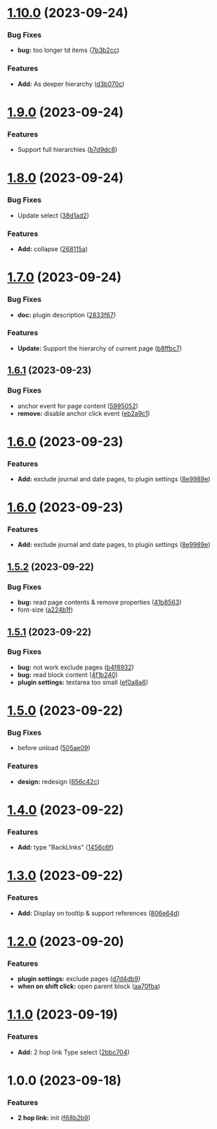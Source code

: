 # [1.10.0](https://github.com/YU000jp/logseq-plugin-two-hop-link/compare/v1.9.0...v1.10.0) (2023-09-24)


### Bug Fixes

* **bug:** too longer td items ([7b3b2cc](https://github.com/YU000jp/logseq-plugin-two-hop-link/commit/7b3b2cc5fa498a6b556aff9c6df551fbb64fc44f))


### Features

* **Add:** As deeper hierarchy ([d3b070c](https://github.com/YU000jp/logseq-plugin-two-hop-link/commit/d3b070c44c495c119ed7f4c7e6b95a368ea01558))

# [1.9.0](https://github.com/YU000jp/logseq-plugin-two-hop-link/compare/v1.8.0...v1.9.0) (2023-09-24)


### Features

* Support full hierarchies ([b7d9dc8](https://github.com/YU000jp/logseq-plugin-two-hop-link/commit/b7d9dc8c886e4650c599d10b942019561b9c4eab))

# [1.8.0](https://github.com/YU000jp/logseq-plugin-two-hop-link/compare/v1.7.0...v1.8.0) (2023-09-24)


### Bug Fixes

* Update select ([38d1ad2](https://github.com/YU000jp/logseq-plugin-two-hop-link/commit/38d1ad293d02a43b95b4b40ff0884dd68edf3821))


### Features

* **Add:** collapse ([268115a](https://github.com/YU000jp/logseq-plugin-two-hop-link/commit/268115a7f1ddb8931bfc6d6b94971ca9fb709d54))

# [1.7.0](https://github.com/YU000jp/logseq-plugin-two-hop-link/compare/v1.6.1...v1.7.0) (2023-09-24)


### Bug Fixes

* **doc:** plugin description ([2833f67](https://github.com/YU000jp/logseq-plugin-two-hop-link/commit/2833f678bcbc5b22099d7e9045c3963bfa792851))


### Features

* **Update:** Support the hierarchy of current page ([b8ffbc7](https://github.com/YU000jp/logseq-plugin-two-hop-link/commit/b8ffbc76bd774883b8700b14029c9e7d2c89e0ec))

## [1.6.1](https://github.com/YU000jp/logseq-plugin-two-hop-link/compare/v1.6.0...v1.6.1) (2023-09-23)


### Bug Fixes

* anchor event for page content ([5995052](https://github.com/YU000jp/logseq-plugin-two-hop-link/commit/59950522f9ce4088450a5ef309a153f3fccfb5aa))
* **remove:** disable anchor click event ([eb2a9c1](https://github.com/YU000jp/logseq-plugin-two-hop-link/commit/eb2a9c1d5301285e0921f8d3175d0549500414e6))

# [1.6.0](https://github.com/YU000jp/logseq-plugin-two-hop-link/compare/v1.5.2...v1.6.0) (2023-09-23)


### Features

* **Add:** exclude journal and date pages, to plugin settings ([8e9989e](https://github.com/YU000jp/logseq-plugin-two-hop-link/commit/8e9989ef3b8a9bb34b02299ecc29a663fe1058cd))

# [1.6.0](https://github.com/YU000jp/logseq-plugin-two-hop-link/compare/v1.5.2...v1.6.0) (2023-09-23)


### Features

* **Add:** exclude journal and date pages, to plugin settings ([8e9989e](https://github.com/YU000jp/logseq-plugin-two-hop-link/commit/8e9989ef3b8a9bb34b02299ecc29a663fe1058cd))

## [1.5.2](https://github.com/YU000jp/logseq-plugin-two-hop-link/compare/v1.5.1...v1.5.2) (2023-09-22)


### Bug Fixes

* **bug:** read page contents & remove properties ([41b8563](https://github.com/YU000jp/logseq-plugin-two-hop-link/commit/41b85633ba2f8e53a74a8f4ba467d9a3430a4b88))
* font-size ([a224b1f](https://github.com/YU000jp/logseq-plugin-two-hop-link/commit/a224b1fedb0f12c83052602e9f2a732d3b2420f2))

## [1.5.1](https://github.com/YU000jp/logseq-plugin-two-hop-link/compare/v1.5.0...v1.5.1) (2023-09-22)


### Bug Fixes

* **bug:** not work exclude pages ([b4f8932](https://github.com/YU000jp/logseq-plugin-two-hop-link/commit/b4f8932b636e3da0c26add2e6af20351b55310d0))
* **bug:** read block content ([4f1b240](https://github.com/YU000jp/logseq-plugin-two-hop-link/commit/4f1b240c2e44e4ccfffe3bdd814beb19f1ce4c1b))
* **plugin settings:** textarea too small ([ef0a8a6](https://github.com/YU000jp/logseq-plugin-two-hop-link/commit/ef0a8a6c0f68cc81d920f4fc4d50b610d00a5605))

# [1.5.0](https://github.com/YU000jp/logseq-plugin-two-hop-link/compare/v1.4.0...v1.5.0) (2023-09-22)


### Bug Fixes

* before unload ([505ae09](https://github.com/YU000jp/logseq-plugin-two-hop-link/commit/505ae099ebe8ee57261c8928adae14522ca5b321))


### Features

* **design:** redesign ([656c42c](https://github.com/YU000jp/logseq-plugin-two-hop-link/commit/656c42cb4fc1243e7c09f14c4389fd720fd9ac33))

# [1.4.0](https://github.com/YU000jp/logseq-plugin-two-hop-link/compare/v1.3.0...v1.4.0) (2023-09-22)


### Features

* **Add:** type "BackLInks" ([1456c6f](https://github.com/YU000jp/logseq-plugin-two-hop-link/commit/1456c6f20ff0af7d56b304d3a9951e2a2ff6a131))

# [1.3.0](https://github.com/YU000jp/logseq-plugin-two-hop-link/compare/v1.2.0...v1.3.0) (2023-09-22)


### Features

* **Add:** Display on tooltip & support references ([806e64d](https://github.com/YU000jp/logseq-plugin-two-hop-link/commit/806e64d23751ed12538d73f5a91db06c86834b3c))

# [1.2.0](https://github.com/YU000jp/logseq-plugin-two-hop-link/compare/v1.1.0...v1.2.0) (2023-09-20)


### Features

* **plugin settings:** exclude pages ([d7d4db9](https://github.com/YU000jp/logseq-plugin-two-hop-link/commit/d7d4db97bcba642051ffaa9c54550ffc8c155570))
* **when on shift click:** open parent block ([aa70fba](https://github.com/YU000jp/logseq-plugin-two-hop-link/commit/aa70fba442d6b577ce2bebbde2aa91441bab297c))

# [1.1.0](https://github.com/YU000jp/logseq-plugin-two-hop-link/compare/v1.0.0...v1.1.0) (2023-09-19)


### Features

* **Add:** 2 hop link Type select ([2bbc704](https://github.com/YU000jp/logseq-plugin-two-hop-link/commit/2bbc704a99316662f50a691c08d9154f1ad2bbb9))

# 1.0.0 (2023-09-18)


### Features

* **2 hop link:** init ([f68b2b9](https://github.com/YU000jp/logseq-plugin-two-hop-link/commit/f68b2b9e16afe202019f9abe806f693394aeb5ef))
